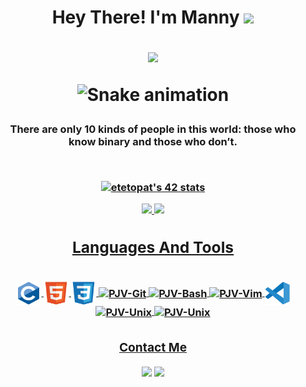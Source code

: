 <h1 align="center">Hey There! I'm Manny <img width="35" src=https://github.com/manny-unchained/manny-unchained/blob/main/resources/hi.gif></p>
<p align="center">	
<img src="https://readme-typing-svg.herokuapp.com/?color=%23E16797&size=23&center=true&lines=Student+Programmer+42Bangkok"></a>
</p>

![Snake animation](https://github.com/manny-unchained/manny-unchained/blob/main/resources/grid-snake.svg)
<br>
<h3 align="center">There are only 10 kinds of people in this world: those who know binary and those who don’t.
</p>
<br>

[![etetopat's 42 stats](https://badge.mediaplus.ma/levi/etetopat?1337Badge=off&UM6P=off)](https://github.com/oakoudad/badge42)
<div align="center">
  <a href="https://github.com/manny-unchained">
  <img height="120em" src="https://github-readme-stats.vercel.app/api?username=manny-unchained&show_icons=true&theme=dracula&include_all_commits=true&count_private=true"/>
  <img height="120em" src="https://github-readme-stats.vercel.app/api/top-langs/?username=manny-unchained&layout=compact&langs_count=7&theme=dracula"/>
</div>
	
  <h2> Languages And Tools </h2>
<div style="display: inline_block"><br>
  <img align="center" alt="PJV-C" height="37" width="40" src="https://raw.githubusercontent.com/devicons/devicon/master/icons/c/c-original.svg">
  <img align="center" alt="PJV-HTML" height="37" width="40" src="https://raw.githubusercontent.com/devicons/devicon/master/icons/html5/html5-original.svg">
  <img align="center" alt="PJV-CSS" height="37" width="40" src="https://raw.githubusercontent.com/devicons/devicon/master/icons/css3/css3-original.svg">
  <img align="center" alt="PJV-Git" height="37" width="37" src="https://cdn.jsdelivr.net/gh/devicons/devicon/icons/git/git-original.svg"/>
  <img align="center" alt="PJV-Bash" height="55" width="55" src="https://img.icons8.com/plasticine/100/000000/bash.png"/>
  <img align="center" alt="PJV-Vim" height="37" width="40" src="https://upload.wikimedia.org/wikipedia/commons/9/9f/Vimlogo.svg" />
  <img align="center" alt="PJV-VS " height="37" width="40" src="https://raw.githubusercontent.com/devicons/devicon/master/icons/vscode/vscode-original.svg">
  <img align="center" alt="PJV-Unix" height="40" width="40" src="https://img.icons8.com/color/344/unix.png">
  <img align="center" alt="PJV-Unix" height="40" width="40" src="https://github.com/manny-unchained/manny-unchained/blob/main/resources/davinci-resolve-logo-298x280.png">
</div>
	
  ##
<h3>  Contact Me  </h3>
<div> 
  <a href="https://instagram.com/manny_unchained" target="_blank"><img src="https://img.shields.io/badge/-Instagram-%23E4405F?style=for-the-badge&logo=instagram&logoColor=white" target="_blank"></a>
  <a href= "https://linkedin.com/in/emmanueltetopata/""_blank"><img src="https://img.shields.io/badge/-LinkedIn-%230077B5?style=for-the-badge&logo=linkedin&logoColor=white" target="_blank"></a> 
